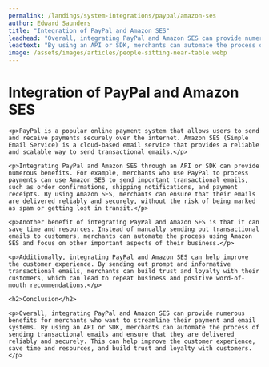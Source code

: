```yaml
---
permalink: /landings/system-integrations/paypal/amazon-ses
author: Edward Saunders
title: "Integration of PayPal and Amazon SES"
leadhead: "Overall, integrating PayPal and Amazon SES can provide numerous benefits for merchants who want to streamline their payment and email systems"
leadtext: "By using an API or SDK, merchants can automate the process of sending transactional emails and ensure that they are delivered reliably and securely. This can help improve the customer experience, save time and resources, and build trust and loyalty with customers."
image: /assets/images/articles/people-sitting-near-table.webp
---
```

<div class="arttext">	<h1>Integration of PayPal and Amazon SES</h1>

	<p>PayPal is a popular online payment system that allows users to send and receive payments securely over the internet. Amazon SES (Simple Email Service) is a cloud-based email service that provides a reliable and scalable way to send transactional emails.</p>

	<p>Integrating PayPal and Amazon SES through an API or SDK can provide numerous benefits. For example, merchants who use PayPal to process payments can use Amazon SES to send important transactional emails, such as order confirmations, shipping notifications, and payment receipts. By using Amazon SES, merchants can ensure that their emails are delivered reliably and securely, without the risk of being marked as spam or getting lost in transit.</p>

	<p>Another benefit of integrating PayPal and Amazon SES is that it can save time and resources. Instead of manually sending out transactional emails to customers, merchants can automate the process using Amazon SES and focus on other important aspects of their business.</p>

	<p>Additionally, integrating PayPal and Amazon SES can help improve the customer experience. By sending out prompt and informative transactional emails, merchants can build trust and loyalty with their customers, which can lead to repeat business and positive word-of-mouth recommendations.</p>

	<h2>Conclusion</h2>

	<p>Overall, integrating PayPal and Amazon SES can provide numerous benefits for merchants who want to streamline their payment and email systems. By using an API or SDK, merchants can automate the process of sending transactional emails and ensure that they are delivered reliably and securely. This can help improve the customer experience, save time and resources, and build trust and loyalty with customers.</p>

</div>